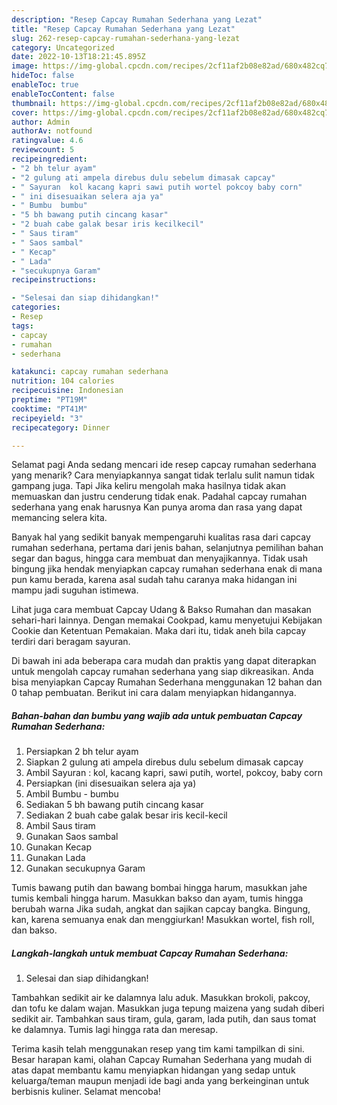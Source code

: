 ```yaml
---
description: "Resep Capcay Rumahan Sederhana yang Lezat"
title: "Resep Capcay Rumahan Sederhana yang Lezat"
slug: 262-resep-capcay-rumahan-sederhana-yang-lezat
category: Uncategorized
date: 2022-10-13T18:21:45.895Z
image: https://img-global.cpcdn.com/recipes/2cf11af2b08e82ad/680x482cq70/capcay-rumahan-sederhana-foto-resep-utama.jpg
hideToc: false
enableToc: true
enableTocContent: false
thumbnail: https://img-global.cpcdn.com/recipes/2cf11af2b08e82ad/680x482cq70/capcay-rumahan-sederhana-foto-resep-utama.jpg
cover: https://img-global.cpcdn.com/recipes/2cf11af2b08e82ad/680x482cq70/capcay-rumahan-sederhana-foto-resep-utama.jpg
author: Admin
authorAv: notfound
ratingvalue: 4.6
reviewcount: 5
recipeingredient:
- "2 bh telur ayam"
- "2 gulung ati ampela direbus dulu sebelum dimasak capcay"
- " Sayuran  kol kacang kapri sawi putih wortel pokcoy baby corn"
- " ini disesuaikan selera aja ya"
- " Bumbu  bumbu"
- "5 bh bawang putih cincang kasar"
- "2 buah cabe galak besar iris kecilkecil"
- " Saus tiram"
- " Saos sambal"
- " Kecap"
- " Lada"
- "secukupnya Garam"
recipeinstructions:

- "Selesai dan siap dihidangkan!"
categories:
- Resep
tags:
- capcay
- rumahan
- sederhana

katakunci: capcay rumahan sederhana 
nutrition: 104 calories
recipecuisine: Indonesian
preptime: "PT19M"
cooktime: "PT41M"
recipeyield: "3"
recipecategory: Dinner

---
```



Selamat pagi Anda sedang mencari ide resep capcay rumahan sederhana yang menarik? Cara menyiapkannya sangat tidak terlalu sulit namun tidak gampang juga. Tapi Jika keliru mengolah maka hasilnya tidak akan memuaskan dan justru cenderung tidak enak. Padahal capcay rumahan sederhana yang enak harusnya Kan punya aroma dan rasa yang dapat memancing selera kita.


Banyak hal yang sedikit banyak mempengaruhi kualitas rasa dari capcay rumahan sederhana, pertama dari jenis bahan, selanjutnya pemilihan bahan segar dan bagus, hingga cara membuat dan menyajikannya. Tidak usah bingung jika hendak menyiapkan capcay rumahan sederhana enak di mana pun kamu berada, karena asal sudah tahu caranya maka hidangan ini mampu jadi suguhan istimewa.

Lihat juga cara membuat Capcay Udang &amp; Bakso Rumahan dan masakan sehari-hari lainnya. Dengan memakai Cookpad, kamu menyetujui Kebijakan Cookie dan Ketentuan Pemakaian. Maka dari itu, tidak aneh bila capcay terdiri dari beragam sayuran.


Di bawah ini ada beberapa cara mudah dan praktis yang dapat diterapkan untuk mengolah capcay rumahan sederhana yang siap dikreasikan. Anda bisa menyiapkan Capcay Rumahan Sederhana menggunakan 12 bahan dan 0 tahap pembuatan. Berikut ini cara dalam menyiapkan hidangannya.

<!--inarticleads1-->

##### Bahan-bahan dan bumbu yang wajib ada untuk pembuatan Capcay Rumahan Sederhana:

1. Persiapkan 2 bh telur ayam
1. Siapkan 2 gulung ati ampela direbus dulu sebelum dimasak capcay
1. Ambil  Sayuran : kol, kacang kapri, sawi putih, wortel, pokcoy, baby corn
1. Persiapkan  (ini disesuaikan selera aja ya)
1. Ambil  Bumbu - bumbu
1. Sediakan 5 bh bawang putih cincang kasar
1. Sediakan 2 buah cabe galak besar iris kecil-kecil
1. Ambil  Saus tiram
1. Gunakan  Saos sambal
1. Gunakan  Kecap
1. Gunakan  Lada
1. Gunakan secukupnya Garam


Tumis bawang putih dan bawang bombai hingga harum, masukkan jahe tumis kembali hingga harum. Masukkan bakso dan ayam, tumis hingga berubah warna Jika sudah, angkat dan sajikan capcay bangka. Bingung, kan, karena semuanya enak dan menggiurkan! Masukkan wortel, fish roll, dan bakso. 

<!--inarticleads2-->

##### Langkah-langkah untuk membuat Capcay Rumahan Sederhana:


1. Selesai dan siap dihidangkan!

Tambahkan sedikit air ke dalamnya lalu aduk. Masukkan brokoli, pakcoy, dan tofu ke dalam wajan. Masukkan juga tepung maizena yang sudah diberi sedikit air. Tambahkan saus tiram, gula, garam, lada putih, dan saus tomat ke dalamnya. Tumis lagi hingga rata dan meresap. 

Terima kasih telah menggunakan resep yang tim kami tampilkan di sini. Besar harapan kami, olahan Capcay Rumahan Sederhana yang mudah di atas dapat membantu kamu menyiapkan hidangan yang sedap untuk keluarga/teman maupun menjadi ide bagi anda yang berkeinginan untuk berbisnis kuliner. Selamat mencoba!
